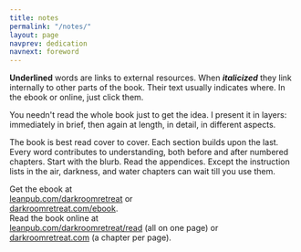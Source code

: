 ```yaml
---
title: notes
permalink: "/notes/"
layout: page
navprev: dedication
navnext: foreword
---
```


____Underlined____ words are links to external resources. When ____*italicized*____ they link internally to other parts of the book. Their text usually indicates where. In the ebook or online, just click them.

You needn't read the whole book just to get the idea. I present it in layers: immediately in brief, then again at length, in detail, in different aspects. 

The book is best read cover to cover. Each section builds upon the last. Every word contributes to understanding, both before and after numbered chapters. Start with the blurb. Read the appendices. Except the instruction lists in the air, darkness, and water chapters can wait till you use them.

Get the ebook at  
[leanpub.com/darkroomretreat](http://leanpub.com/darkroomretreat) or  
[darkroomretreat.com/ebook](/ebook).  
Read the book online at  
[leanpub.com/darkroomretreat/read](http://leanpub.com/darkroomretreat/read) (all on one page) or  
[darkroomretreat.com](http://darkroomretreat.com) (a chapter per page).


